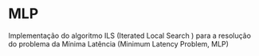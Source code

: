 # MLP 
Implementação do algoritmo ILS (Iterated Local Search ) para a resolução do problema da Mínima Latência (Minimum Latency Problem, MLP)
